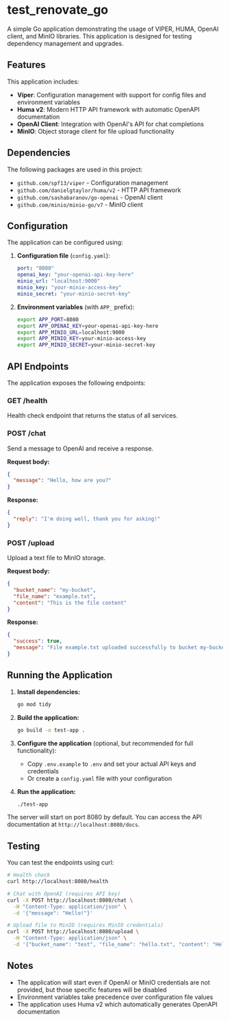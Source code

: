 # test_renovate_go

A simple Go application demonstrating the usage of VIPER, HUMA, OpenAI client, and MinIO libraries. This application is designed for testing dependency management and upgrades.

## Features

This application includes:

- **Viper**: Configuration management with support for config files and environment variables
- **Huma v2**: Modern HTTP API framework with automatic OpenAPI documentation
- **OpenAI Client**: Integration with OpenAI's API for chat completions
- **MinIO**: Object storage client for file upload functionality

## Dependencies

The following packages are used in this project:

- `github.com/spf13/viper` - Configuration management
- `github.com/danielgtaylor/huma/v2` - HTTP API framework
- `github.com/sashabaranov/go-openai` - OpenAI client
- `github.com/minio/minio-go/v7` - MinIO client

## Configuration

The application can be configured using:

1. **Configuration file** (`config.yaml`):
   ```yaml
   port: "8080"
   openai_key: "your-openai-api-key-here"
   minio_url: "localhost:9000"
   minio_key: "your-minio-access-key"
   minio_secret: "your-minio-secret-key"
   ```

2. **Environment variables** (with `APP_` prefix):
   ```bash
   export APP_PORT=8080
   export APP_OPENAI_KEY=your-openai-api-key-here
   export APP_MINIO_URL=localhost:9000
   export APP_MINIO_KEY=your-minio-access-key
   export APP_MINIO_SECRET=your-minio-secret-key
   ```

## API Endpoints

The application exposes the following endpoints:

### GET /health
Health check endpoint that returns the status of all services.

### POST /chat
Send a message to OpenAI and receive a response.

**Request body:**
```json
{
  "message": "Hello, how are you?"
}
```

**Response:**
```json
{
  "reply": "I'm doing well, thank you for asking!"
}
```

### POST /upload
Upload a text file to MinIO storage.

**Request body:**
```json
{
  "bucket_name": "my-bucket",
  "file_name": "example.txt",
  "content": "This is the file content"
}
```

**Response:**
```json
{
  "success": true,
  "message": "File example.txt uploaded successfully to bucket my-bucket"
}
```

## Running the Application

1. **Install dependencies:**
   ```bash
   go mod tidy
   ```

2. **Build the application:**
   ```bash
   go build -o test-app .
   ```

3. **Configure the application** (optional, but recommended for full functionality):
   - Copy `.env.example` to `.env` and set your actual API keys and credentials
   - Or create a `config.yaml` file with your configuration

4. **Run the application:**
   ```bash
   ./test-app
   ```

The server will start on port 8080 by default. You can access the API documentation at `http://localhost:8080/docs`.

## Testing

You can test the endpoints using curl:

```bash
# Health check
curl http://localhost:8080/health

# Chat with OpenAI (requires API key)
curl -X POST http://localhost:8080/chat \
  -H "Content-Type: application/json" \
  -d '{"message": "Hello!"}'

# Upload file to MinIO (requires MinIO credentials)
curl -X POST http://localhost:8080/upload \
  -H "Content-Type: application/json" \
  -d '{"bucket_name": "test", "file_name": "hello.txt", "content": "Hello World!"}'
```

## Notes

- The application will start even if OpenAI or MinIO credentials are not provided, but those specific features will be disabled
- Environment variables take precedence over configuration file values
- The application uses Huma v2 which automatically generates OpenAPI documentation